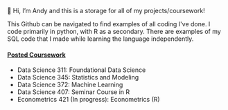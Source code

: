 👋 Hi, I’m Andy and this is a storage for all of my projects/coursework!

This Github can be navigated to find examples of all coding I've done. I code primarily in python, with R as a secondary. There are examples of my SQL code that I made while learning the language independently. 

#### <ins>Posted Coursework</ins>
- Data Science 311: Foundational Data Science
- Data Science 345: Statistics and Modeling
- Data Science 372: Machine Learning 
- Data Science 407: Seminar Course in R
- Econometrics 421 (In progress): Econometrics (R)

